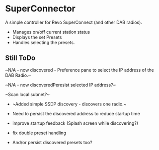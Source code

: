 # SuperConnector

A simple controller for Revo SuperConnect (and other DAB radios).

* Manages on/off current station status
* Displays the set Presets
* Handles selecting the presets.

## Still ToDo

~N/A - now discovered - Preference pane to select the IP address of the DAB Radio.~

~N/A - now discoveredPeresist selected IP address?~

~Scan local subnet?~ 
- ~Added simple SSDP discovery - discovers one radio.~

- Need to persist the discovered address to reduce startup time
- improve startup feedback (Splash screen while discovering?)
- fix double preset handling
- And/or persist discovered presets too?


